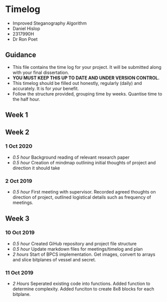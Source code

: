 # Timelog

* Improved Steganography Algorithm
* Daniel Hislop
* 2317990H
* Dr Ron Poet

## Guidance

* This file contains the time log for your project. It will be submitted along with your final dissertation.
* **YOU MUST KEEP THIS UP TO DATE AND UNDER VERSION CONTROL.**
* This timelog should be filled out honestly, regularly (daily) and accurately. It is for *your* benefit.
* Follow the structure provided, grouping time by weeks.  Quantise time to the half hour.

## Week 1

## Week 2 

### 1 Oct 2020

* *0.5 hour* Background reading of relevant research paper
* *0.5 hour* Creation of mindmap outlining initial thoughts of project and direction it should take

### 2 Oct 2019

* *0.5 hour* First meeting with supervisor. Recorded agreed thoughts on direction of project, outlined logistical details such as frequency of meetings. 

## Week 3

### 10 Oct 2019

* *0.5 hour* Created GiHub repository and project file structure
* *0.5 hour* Update markdown files for meetings/timelog and plan
* *2 hours* Start of BPCS implementation. Get images, convert to arrays and slice bitplanes of vessel and secret. 

### 11 Oct 2019

* *2 Hours* Seperated existing code into functions. Added function to determine complexity. Added funciton to create 8x8 blocks for each bitplane.

